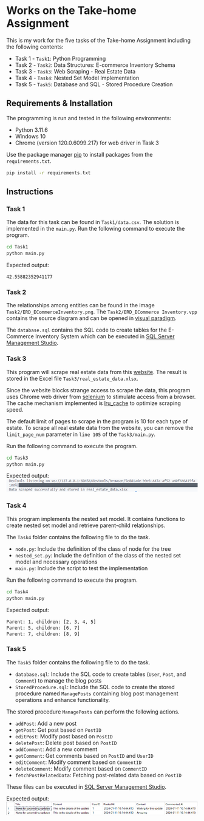 # Works on the Take-home Assignment

This is my work for the five tasks of the Take-home Assignment including the following contents:

- Task 1 - `Task1`: Python Programming
- Task 2 - `Task2`: Data Structures: E-commerce Inventory Schema
- Task 3 - `Task3`: Web Scraping - Real Estate Data
- Task 4 - `Task4`: Nested Set Model Implementation
- Task 5 - `Task5`: Database and SQL - Stored Procedure Creation

## Requirements & Installation

The programming is run and tested in the following environments:

- Python 3.11.6
- Windows 10
- Chrome (version 120.0.6099.217) for web driver in Task 3

Use the package manager [pip](https://pip.pypa.io/en/stable/) to install packages from the `requirements.txt`.

```bash
pip install -r requirements.txt
```

## Instructions

### Task 1

The data for this task can be found in `Task1/data.csv`. The solution is implemented in the `main.py`. Run the following command to execute the program.

```bash
cd Task1
python main.py
```

Expected output:

    42.55882352941177

### Task 2

The relationships among entities can be found in the image `Task2/ERD_ECommerceInventory.png`. The `Task2/ERD_ECommerce Inventory.vpp` contains the source diagram and can be opened in [visual paradigm](https://www.visual-paradigm.com/download/).

The `database.sql` contains the SQL code to create tables for the E-Commerce Inventory System which can be executed in [SQL Server Management Studio](https://learn.microsoft.com/en-us/sql/ssms/download-sql-server-management-studio-ssms?view=sql-server-ver16).

### Task 3

This program will scrape real estate data from this [website](https://batdongsan.com.vn/). The result is stored in the Excel file `Task3/real_estate_data.xlsx`.

Since the website blocks strange access to scrape the data, this program uses Chrome web driver from [selenium](https://pypi.org/project/selenium/) to stimulate access from a browser. The cache mechanism implemented is [lru_cache](https://docs.python.org/3/library/functools.html) to optimize scraping speed.

The default limit of pages to scrape in the program is 10 for each type of estate. To scrape all real estate data from the website, you can remove the `limit_page_num` parameter in `line 105` of the `Task3/main.py`.

Run the following command to execute the program.

```bash
cd Task3
python main.py
```

Expected output:
![Output of task 3](./sample_images/task3_output.png)

### Task 4

This program implements the nested set model. It contains functions to create nested set model and retrieve parent-child relationships.

The `Task4` folder contains the following file to do the task.

- `node.py`: Include the definition of the class of node for the tree
- `nested_set.py`: Include the definition of the class of the nested set model and necessary operations
- `main.py`: Include the script to test the implementation

Run the following command to execute the program.

```bash
cd Task4
python main.py
```

Expected output:

    Parent: 1, children: [2, 3, 4, 5]
    Parent: 5, children: [6, 7]
    Parent: 7, children: [8, 9]

### Task 5

The `Task5` folder contains the following file to do the task.

- `database.sql`: Include the SQL code to create tables (`User`, `Post`, and `Comment`) to manage the blog posts
- `StoredProcedure.sql`: Include the SQL code to create the stored procedure named `ManagePosts` containing blog post management operations and enhance functionality.

The stored procedure `ManagePosts` can perform the following actions.

- `addPost`: Add a new post
- `getPost`: Get post based on `PostID`
- `editPost`: Modify post based on `PostID`
- `deletePost`: Delete post based on `PostID`
- `addComment`: Add a new comment
- `getComment`: Get comments based on `PostID` and `UserID`
- `editComment`: Modify comment based on `CommentID`
- `deleteComment`: Modify comment based on `CommentID`
- `fetchPostRelatedData`: Fetching post-related data based on `PostID`

These files can be executed in [SQL Server Management Studio](https://learn.microsoft.com/en-us/sql/ssms/download-sql-server-management-studio-ssms?view=sql-server-ver16).

Expected output:
![Output of task 5](./sample_images/task5_fetch-post-related-data_output.png)
